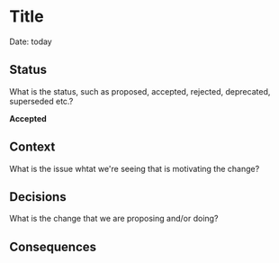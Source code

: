 # Title

Date: today

## Status

What is the status, such as proposed, accepted, rejected, deprecated, superseded etc.?

__Accepted__

## Context

What is the issue whtat we're seeing that is motivating the change?

## Decisions

What is the change that we are proposing and/or doing?

## Consequences
